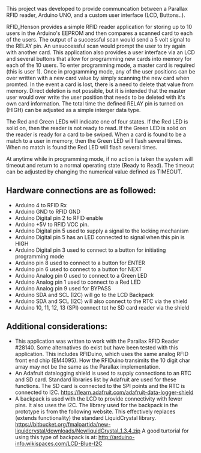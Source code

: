 This project was developed to provide communcation between a Parallax RFID reader, 
Arduino UNO, and a custom user interface (LCD, Buttons..).

RFID_Henson provides a simple RFID reader application for storing up to 10 users 
in the Arduino's EEPROM and then compares a scanned card to each of the users. 
The output of a successful scan would send a 5 volt signal to the RELAY pin.
An unsuccessful scan would prompt the user to try again with another card. This 
application also provides a user interface via an LCD and several buttons that allow
for programming new cards into memory for each of the 10 users. To enter programming 
mode, a master card is required (this is user 1). Once in programming mode, any of the
user positions can be over written with a new card value by simply scanning the new card
when promted. In the event a card is lost, there is a need to delete that value from memory.
Direct deletion is not possible, but it is intended that the master user would over write 
the user position that needs to be deleted with it's own card information. 
The total time the defined RELAY pin is turned on (HIGH) can be adjusted as a simple interger data 
type.

The Red and Green LEDs will indicate one of four states. If the Red LED is solid on, then the reader
is not ready to read. If the Green LED is solid on the reader is ready for a card to be swiped. When
a card is found to be a match to a user in memory, then the Green LED will flash several times. When
no match is found the Red LED will flash several times.

At anytime while in programming mode, if no action is taken the system will timeout and 
return to a normal operating state (Ready to Read). The timeout can be adjusted by changing
the numerical value defined as TIMEOUT.

Hardware connections are as followed:
-------------------------------------
- Arduino 4 to RFID Rx
- Arduino GND to RFID GND
- Arduino Digital pin 2 to RFID enable
- Arduino +5V to RFID VCC pin.
- Arduino Digital pin 5 used to supply a signal to the locking mechanism
- Arduino Digital pin 5 has an LED connected to signal when this pin is HIGH
- Arduino Digital pin 3 used to connect to a button for initiating programming mode
- Arduino pin 8 used to connect to a button for ENTER
- Arduino pin 6 used to connect to a button for NEXT
- Arduino Analog pin 0 used to connect to a Green LED
- Arduino Analog pin 1 used to connect to a Red LED
- Arduino Analog pin 9 used for BYPASS
- Arduino SDA and SCL (I2C) will go to the LCD Backpack
- Arduino SDA and SCL (I2C) will also connect to the RTC via the shield
- Arduino 10, 11, 12, 13 (SPI) connect tot he SD card reader via the shield

Additional considerations:
-------------------------------------
- This application was written to work with the Parallax RFID Reader #28140. Some alternatives do 
  exist but have been tested with this application. This includes RFIDuino, which uses the same
  analog RFID front end chip (EM4095). How the RFIDuino transimits the 10 digit char array may not
  be the same as the Parallax implementation.
- An Adafruit datalogging shield is used to supply connections to an RTC and SD card. Standard libraries 
  list by Adafruit are used for these functions. The SD card is connected to the SPI points and the RTC
  is connected to I2C.
  https://learn.adafruit.com/adafruit-data-logger-shield
- A backpack is used with the LCD to provide connectivity with fewer pins. It also uses the I2C.
  The library used for the backpack in the prototype is from the following website. This effectively
  replaces (extends functionality) the standard LiquidCrystal library. 
  https://bitbucket.org/fmalpartida/new-liquidcrystal/downloads/NewliquidCrystal_1.3.4.zip
  A good turtorial for using this type of backpack is at:
  http://arduino-info.wikispaces.com/LCD-Blue-I2C
